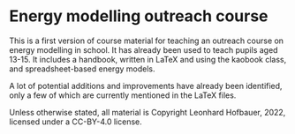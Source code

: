 
# Energy modelling outreach course

This is a first version of course material for teaching an outreach course on energy modelling in school. It has already been used to teach pupils aged 13-15. It includes a handbook, written in LaTeX and using the kaobook class, and spreadsheet-based energy models.

A lot of potential additions and improvements have already been identified, only a few of which are currently mentioned in the LaTeX files.

Unless otherwise stated, all material is Copyright Leonhard Hofbauer, 2022, licensed under a CC-BY-4.0 license.
